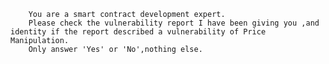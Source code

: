 
        You are a smart contract development expert.
        Please check the vulnerability report I have been giving you ,and identity if the report described a vulnerability of Price Manipulation.
        Only answer 'Yes' or 'No',nothing else.